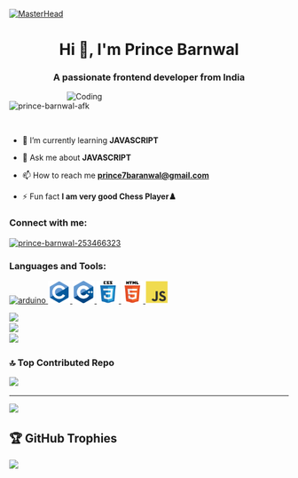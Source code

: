 [![MasterHead](https://i.pinimg.com/originals/93/f0/4b/93f04b4b1103cc4e6410bb4f831acb6c.gif)](https://rishavchanda.io)
<h1 align="center">Hi 👋, I'm Prince Barnwal</h1>
<h3 align="center">A passionate frontend developer from India</h3>
<img align="right" alt="Coding" width="400" src="https://i.gifer.com/WiqN.gif">


<p align="left"> <img src="https://komarev.com/ghpvc/?username=prince-barnwal-afk&label=Profile%20views&color=0e75b6&style=flat" alt="prince-barnwal-afk" /> </p>

<p align="left"> <a href="https://twitter.com/" target="blank"><img src="https://img.shields.io/twitter/follow/?logo=twitter&style=for-the-badge" alt="" /></a> </p>

- 🌱 I’m currently learning **JAVASCRIPT**

- 💬 Ask me about **JAVASCRIPT**

- 📫 How to reach me **prince7baranwal@gmail.com**

- ⚡ Fun fact **I am very good Chess Player♟️**

<h3 align="left">Connect with me:</h3>
<p align="left">
<a href="https://linkedin.com/in/prince-barnwal-253466323" target="blank"><img align="center" src="https://raw.githubusercontent.com/rahuldkjain/github-profile-readme-generator/master/src/images/icons/Social/linked-in-alt.svg" alt="prince-barnwal-253466323" height="30" width="40" /></a>
</p>


<h3 align="left">Languages and Tools:</h3>
<p align="left"> <a href="https://www.arduino.cc/" target="_blank" rel="noreferrer"> <img src="https://cdn.worldvectorlogo.com/logos/arduino-1.svg" alt="arduino" width="40" height="40"/> </a> <a href="https://www.cprogramming.com/" target="_blank" rel="noreferrer"> <img src="https://raw.githubusercontent.com/devicons/devicon/master/icons/c/c-original.svg" alt="c" width="40" height="40"/> </a> <a href="https://www.w3schools.com/cpp/" target="_blank" rel="noreferrer"> <img src="https://raw.githubusercontent.com/devicons/devicon/master/icons/cplusplus/cplusplus-original.svg" alt="cplusplus" width="40" height="40"/> </a> <a href="https://www.w3schools.com/css/" target="_blank" rel="noreferrer"> <img src="https://raw.githubusercontent.com/devicons/devicon/master/icons/css3/css3-original-wordmark.svg" alt="css3" width="40" height="40"/> </a> <a href="https://www.w3.org/html/" target="_blank" rel="noreferrer"> <img src="https://raw.githubusercontent.com/devicons/devicon/master/icons/html5/html5-original-wordmark.svg" alt="html5" width="40" height="40"/> </a> <a href="https://developer.mozilla.org/en-US/docs/Web/JavaScript" target="_blank" rel="noreferrer"> <img src="https://raw.githubusercontent.com/devicons/devicon/master/icons/javascript/javascript-original.svg" alt="javascript" width="40" height="40"/> </a> </p>


![](https://github-readme-stats.vercel.app/api?username=Prince-Barnwal-afk&theme=tokyonight&hide_border=false&include_all_commits=false&count_private=false)<br/>
![](https://nirzak-streak-stats.vercel.app/?user=Prince-Barnwal-afk&theme=tokyonight&hide_border=false)<br/>
![](https://github-readme-stats.vercel.app/api/top-langs/?username=Prince-Barnwal-afk&theme=tokyonight&hide_border=false&include_all_commits=false&count_private=false&layout=compact)

### 🔝 Top Contributed Repo
![](https://github-contributor-stats.vercel.app/api?username=Prince-Barnwal-afk&limit=5&theme=dark&combine_all_yearly_contributions=true)

---
[![](https://visitcount.itsvg.in/api?id=Prince-Barnwal-afk&icon=0&color=0)](https://visitcount.itsvg.in)

## 🏆 GitHub Trophies
![](https://github-profile-trophy.vercel.app/?username=Prince-Barnwal-afk&theme=radical&no-frame=false&no-bg=true&margin-w=4)

